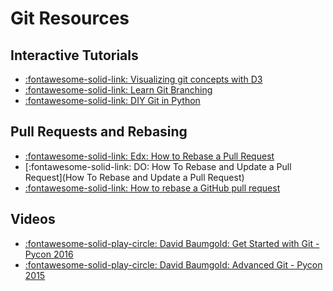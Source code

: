 Git Resources
===

Interactive Tutorials
---

- [:fontawesome-solid-link: Visualizing git concepts with D3](https://onlywei.github.io/explain-git-with-d3/)
- [:fontawesome-solid-link: Learn Git Branching](https://learngitbranching.js.org/)
- [:fontawesome-solid-link: DIY Git in Python](https://www.leshenko.net/p/ugit/#)

Pull Requests and Rebasing
---

- [:fontawesome-solid-link: Edx: How to Rebase a Pull Request](https://github.com/edx/edx-platform/wiki/How-to-Rebase-a-Pull-Request)
- [:fontawesome-solid-link: DO: How To Rebase and Update a Pull Request](How To Rebase and Update a Pull Request)
- [:fontawesome-solid-link: How to rebase a GitHub pull request](https://anavarre.net/how-to-rebase-a-github-pull-request/)

Videos 
---

- [:fontawesome-solid-play-circle: David Baumgold: Get Started with Git - Pycon
    2016](https://www.youtube.com/watch?v=Qthor07loHM)
- [:fontawesome-solid-play-circle: David Baumgold: Advanced Git - Pycon 2015](https://www.youtube.com/watch?v=4EOZvow1mk4)

